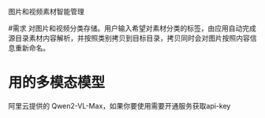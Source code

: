 图片和视频素材智能管理

#需求
对图片和视频分类存储。用户输入希望对素材分类的标签，由应用自动完成源目录素材内容解析，并按照类别拷贝到目标目录，拷贝同时会对图片按照内容信息重新命名。


# 用的多模态模型
阿里云提供的 Qwen2-VL-Max，如果你要使用需要开通服务获取api-key
